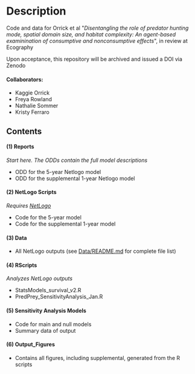 # Description

Code and data for Orrick et al "_Disentangling the role of predator hunting mode, spatial domain size, and habitat complexity: An agent-based examinination of consumptive and nonconsumptive effects_", in review at Ecography

Upon acceptance, this repository will be archived and issued a DOI via Zenodo

#### Collaborators:
- Kaggie Orrick
- Freya Rowland
- Nathalie Sommer
- Kristy Ferraro

## Contents

#### (1) Reports

_Start here. The ODDs contain the full model descriptions_

- ODD for the 5-year Netlogo model
- ODD for the supplemental 1-year Netlogo model

#### (2) NetLogo Scripts

_Requires [NetLogo](http://ccl.northwestern.edu/netlogo/index.shtml)_

- Code for the 5-year model
- Code for the supplemental 1-year model

#### (3) Data

- All NetLogo outputs (see [Data/README.md](/Data/README.md) for complete file list)

#### (4) RScripts

_Analyzes NetLogo outputs_

- StatsModels_survival_v2.R 
- PredPrey_SensitivityAnalysis_Jan.R

#### (5) Sensitivity Analysis Models

- Code for main and null models
- Summary data of output

#### (6) Output_Figures

- Contains all figures, including supplemental, generated from the R scripts
